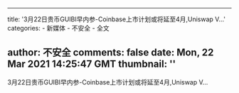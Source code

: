 
---
title: '3月22日贵币GUIBI早内参-Coinbase上市计划或将延至4月,Uniswap V...'
categories: 
    - 新媒体
    - 不安全
    - 全文

author: 不安全
comments: false
date: Mon, 22 Mar 2021 14:25:47 GMT
thumbnail: ''
---

<div>   
3月22日贵币GUIBI早内参-Coinbase上市计划或将延至4月,Uniswap V...  
</div>
            